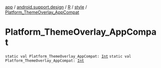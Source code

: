 [app](../../../index.md) / [android.support.design](../../index.md) / [R](../index.md) / [style](index.md) / [Platform_ThemeOverlay_AppCompat](./-platform_-theme-overlay_-app-compat.md)

# Platform_ThemeOverlay_AppCompat

`static val Platform_ThemeOverlay_AppCompat: `[`Int`](https://kotlinlang.org/api/latest/jvm/stdlib/kotlin/-int/index.html)
`static val Platform_ThemeOverlay_AppCompat: `[`Int`](https://kotlinlang.org/api/latest/jvm/stdlib/kotlin/-int/index.html)